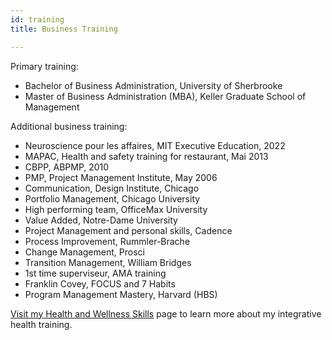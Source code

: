```yaml
---
id: training
title: Business Training

---
```

Primary training:

* Bachelor of Business Administration, University of Sherbrooke
* Master of Business Administration (MBA), Keller Graduate School of Management

Additional business training:

* Neuroscience pour les affaires, MIT Executive Education, 2022
* MAPAC, Health and safety training for restaurant, Mai 2013
* CBPP, ABPMP, 2010
* PMP, Project Management Institute, May 2006
* Communication, Design Institute, Chicago
* Portfolio Management, Chicago University
* High performing team, OfficeMax University
* Value Added, Notre-Dame University
* Project Management and personal skills, Cadence
* Process Improvement, Rummler-Brache
* Change Management, Prosci
* Transition Management, William Bridges
* 1st time superviseur, AMA training
* Franklin Covey, FOCUS and 7 Habits
* Program Management Mastery, Harvard (HBS)

[Visit my Health and Wellness Skills](https://nancybilodeau.com/en/my-health-wellness-skills) page to learn more about my integrative health training.